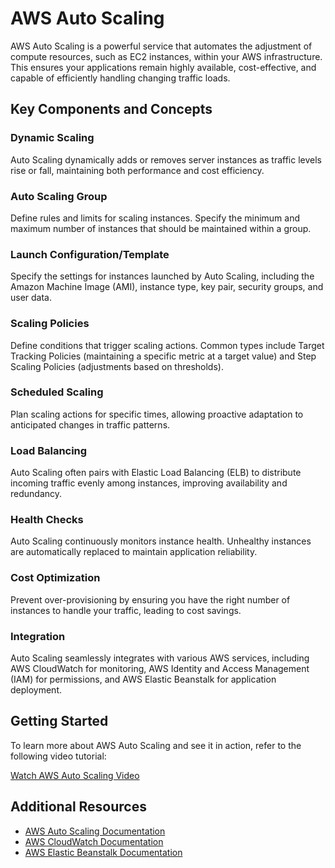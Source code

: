 # AWS Auto Scaling

AWS Auto Scaling is a powerful service that automates the adjustment of compute resources, such as EC2 instances, within your AWS infrastructure. This ensures your applications remain highly available, cost-effective, and capable of efficiently handling changing traffic loads.

## Key Components and Concepts

### Dynamic Scaling
Auto Scaling dynamically adds or removes server instances as traffic levels rise or fall, maintaining both performance and cost efficiency.

### Auto Scaling Group
Define rules and limits for scaling instances. Specify the minimum and maximum number of instances that should be maintained within a group.

### Launch Configuration/Template
Specify the settings for instances launched by Auto Scaling, including the Amazon Machine Image (AMI), instance type, key pair, security groups, and user data.

### Scaling Policies
Define conditions that trigger scaling actions. Common types include Target Tracking Policies (maintaining a specific metric at a target value) and Step Scaling Policies (adjustments based on thresholds).

### Scheduled Scaling
Plan scaling actions for specific times, allowing proactive adaptation to anticipated changes in traffic patterns.

### Load Balancing
Auto Scaling often pairs with Elastic Load Balancing (ELB) to distribute incoming traffic evenly among instances, improving availability and redundancy.

### Health Checks
Auto Scaling continuously monitors instance health. Unhealthy instances are automatically replaced to maintain application reliability.

### Cost Optimization
Prevent over-provisioning by ensuring you have the right number of instances to handle your traffic, leading to cost savings.

### Integration
Auto Scaling seamlessly integrates with various AWS services, including AWS CloudWatch for monitoring, AWS Identity and Access Management (IAM) for permissions, and AWS Elastic Beanstalk for application deployment.

## Getting Started
To learn more about AWS Auto Scaling and see it in action, refer to the following video tutorial:

[Watch AWS Auto Scaling Video](https://www.youtube.com/watch?v=4EOaAkY4pNE)

## Additional Resources
- [AWS Auto Scaling Documentation](https://aws.amazon.com/autoscaling/)
- [AWS CloudWatch Documentation](https://aws.amazon.com/cloudwatch/)
- [AWS Elastic Beanstalk Documentation](https://aws.amazon.com/elasticbeanstalk/)
